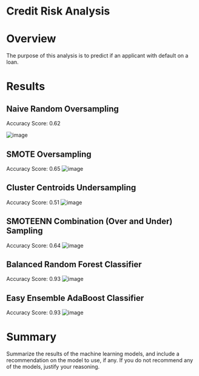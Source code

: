 # Credit Risk Analysis

# Overview 
The purpose of this analysis is to predict if an applicant with default on a loan.

# Results

## Naive Random Oversampling

Accuracy Score: 0.62

![image](https://user-images.githubusercontent.com/88340176/148154903-00c0b312-c4ea-4c89-b6e1-dd57d8b8fe72.png)


## SMOTE Oversampling
Accuracy Score: 0.65
![image](https://user-images.githubusercontent.com/88340176/148154984-f96af832-e2dc-46ec-8d37-d8d22c3c4766.png)

## Cluster Centroids  Undersampling
Accuracy Score: 0.51
![image](https://user-images.githubusercontent.com/88340176/148155018-1df35edf-57bb-47d9-8a2d-453c92f59728.png)

## SMOTEENN Combination (Over and Under) Sampling
Accuracy Score: 0.64
![image](https://user-images.githubusercontent.com/88340176/148155071-b90d6015-cdec-46b7-9453-719bc9790937.png)

## Balanced Random Forest Classifier
Accuracy Score: 0.93
![image](https://user-images.githubusercontent.com/88340176/148155197-28e14511-2cdf-4c38-8ff0-2c38fe68332d.png)

## Easy Ensemble AdaBoost Classifier
Accuracy Score: 0.93
![image](https://user-images.githubusercontent.com/88340176/148155271-cc0b337b-20b3-417d-843a-ce9eac6b6986.png)

# Summary 
Summarize the results of the machine learning models, and include a recommendation on the model to use, if any. If you do not recommend any of the models, justify your reasoning.
